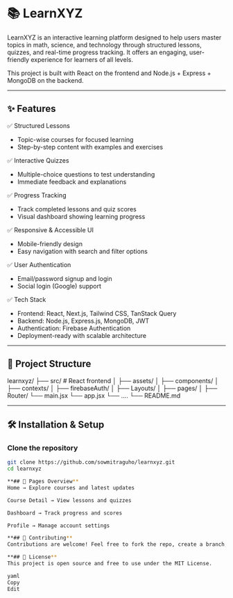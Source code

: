 # 📚 LearnXYZ

LearnXYZ is an interactive learning platform designed to help users master topics in math, science, and technology through structured lessons, quizzes, and real-time progress tracking. It offers an engaging, user-friendly experience for learners of all levels.

This project is built with React on the frontend and Node.js + Express + MongoDB on the backend.

---

## ✨ Features

✅ Structured Lessons  
* Topic-wise courses for focused learning  
* Step-by-step content with examples and exercises

✅ Interactive Quizzes  
* Multiple-choice questions to test understanding  
* Immediate feedback and explanations  

✅ Progress Tracking  
* Track completed lessons and quiz scores  
* Visual dashboard showing learning progress  

✅ Responsive & Accessible UI  
* Mobile-friendly design  
* Easy navigation with search and filter options  

✅ User Authentication  
* Email/password signup and login  
* Social login (Google) support  

✅ Tech Stack  

* Frontend: React, Next.js, Tailwind CSS, TanStack Query  
* Backend: Node.js, Express.js, MongoDB, JWT  
* Authentication: Firebase Authentication  
* Deployment-ready with scalable architecture  

---

## 🚀 Project Structure

learnxyz/
├── src/ # React frontend
│ ├── assets/
│ ├── components/
│ ├── contexts/
│ ├── firebaseAuth/
│ ├── Layouts/
│ ├── pages/
│ ├── Router/
└── main.jsx
└── app.jsx
└── ....
└── README.md

---

## 🛠️ Installation & Setup

### Clone the repository

```bash
git clone https://github.com/sowmitraguho/learnxyz.git
cd learnxyz

**## 🌟 Pages Overview**
Home → Explore courses and latest updates

Course Detail → View lessons and quizzes

Dashboard → Track progress and scores

Profile → Manage account settings

**## 🤝 Contributing**
Contributions are welcome! Feel free to fork the repo, create a branch, and submit pull requests for improvements or new features.

**## 📝 License**
This project is open source and free to use under the MIT License.

yaml
Copy
Edit
